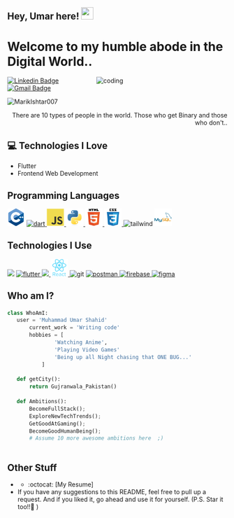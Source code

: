 ## Hey, Umar here! <img src="https://media.giphy.com/media/hvRJCLFzcasrR4ia7z/giphy.gif" width="28px" height="28px">

<h1>Welcome to my humble abode in the Digital World..</h1> 


<img align="right" alt="coding" width="300" src="https://media1.giphy.com/media/qgQUggAC3Pfv687qPC/giphy.gif?cid=ecf05e4701ftohovghm032f22g9bwyep3ovo8xiwwfx0bizo&ep=v1_gifs_search&rid=giphy.gif&ct=g">

[![Linkedin Badge](https://img.shields.io/badge/-UmarShahid-blue?style=flat-square&logo=Linkedin&logoColor=white&link=https://www.linkedin.com/in/umar-shahid-171374287)](https://www.linkedin.com/in/umar-shahid-171374287) [![Gmail Badge](https://img.shields.io/badge/-umar.shahid87@gmail.com-c14438?style=flat-square&logo=Gmail&logoColor=white&link=mailto:umar.shahid87@gmail.com)](mailto:umar.shahid87@gmail.com)
<p align="left"> <img src="https://komarev.com/ghpvc/?username=MarikIshtar007" alt="MarikIshtar007" /> </p>

<div style="text-align: right">There are 10 types of people in the world. Those who get Binary and those who don't.. </div>

## :computer: Technologies I Love
* Flutter
* Frontend Web Development


## Programming Languages
<img src="https://raw.githubusercontent.com/devicons/devicon/master/icons/cplusplus/cplusplus-original.svg" alt="cplusplus" width="40" height="40"/> </a> <a href="https://dart.dev" target="_blank" rel="noreferrer"> <img src="https://www.vectorlogo.zone/logos/dartlang/dartlang-icon.svg" alt="dart" width="40" height="40"/> </a> <a href="https://developer.mozilla.org/en-US/docs/Web/JavaScript" target="_blank" rel="noreferrer"><img src="https://raw.githubusercontent.com/devicons/devicon/master/icons/javascript/javascript-original.svg" alt="javascript" width="40" height="40"/> </a> <a href="https://www.python.org" target="_blank" rel="noreferrer"> <img src="https://raw.githubusercontent.com/devicons/devicon/master/icons/python/python-original.svg" alt="python" width="40" height="40"/> </a> <a href="https://git-scm.com/" target="_blank" rel="noreferrer"><img src="https://raw.githubusercontent.com/devicons/devicon/master/icons/html5/html5-original-wordmark.svg" alt="html5" width="40" height="40"/> </a> <a href="https://www.w3schools.com/css/" target="_blank" rel="noreferrer"> <img src="https://raw.githubusercontent.com/devicons/devicon/master/icons/css3/css3-original-wordmark.svg" alt="css3" width="40" height="40"/> </a> <img src="https://www.vectorlogo.zone/logos/tailwindcss/tailwindcss-icon.svg" alt="tailwind" width="40" height="40"/> </a> <a href="https://www.mysql.com/" target="_blank" rel="noreferrer"> <img src="https://raw.githubusercontent.com/devicons/devicon/master/icons/mysql/mysql-original-wordmark.svg" alt="mysql" width="40" height="40"/> </a>

## Technologies I Use
<img height="45" src="https://user-images.githubusercontent.com/25181517/192108895-20dc3343-43e3-4a54-a90e-13a4abbc57b9.png"> <a href="https://flutter.dev" target="_blank" rel="noreferrer"> <img src="https://www.vectorlogo.zone/logos/flutterio/flutterio-icon.svg" alt="flutter" width="40" height="40"/> </a> <img height="40" src="https://user-images.githubusercontent.com/25181517/192108891-d86b6220-e232-423a-bf5f-90903e6887c3.png"><a href="https://reactjs.org/" target="_blank" rel="noreferrer"> <img src="https://raw.githubusercontent.com/devicons/devicon/master/icons/react/react-original-wordmark.svg" alt="react" width="40" height="40"/> </a> <img src="https://www.vectorlogo.zone/logos/git-scm/git-scm-icon.svg" alt="git" width="40" height="40"/> </a> <a href="https://www.w3.org/html/" target="_blank" rel="noreferrer">
<a href="https://postman.com" target="_blank" rel="noreferrer"> <img src="https://www.vectorlogo.zone/logos/getpostman/getpostman-icon.svg" alt="postman" width="40" height="40"/> </a> <a href="https://firebase.google.com/" target="_blank" rel="noreferrer"> <img src="https://www.vectorlogo.zone/logos/firebase/firebase-icon.svg" alt="firebase" width="40" height="40"/> </a> 
<a href="https://tailwindcss.com/" target="_blank" rel="noreferrer"> <a href="https://www.figma.com/" target="_blank" rel="noreferrer"> <img src="https://www.vectorlogo.zone/logos/figma/figma-icon.svg" alt="figma" width="40" height="40"/> </a>

 ## Who am I?
 ```python
 class WhoAmI:
 	user = 'Muhammad Umar Shahid'
		current_work = 'Writing code'
		hobbies = [
				'Watching Anime',
				'Playing Video Games'
				'Being up all Night chasing that ONE BUG...'
			]
	
	def getCity():
		return Gujranwala_Pakistan()
	
	def Ambitions():
	    BecomeFullStack();
	    ExploreNewTechTrends();
	    GetGoodAtGaming();
	    BecomeGoodHumanBeing();
		# Assume 10 more awesome ambitions here  ;)
	
 ```
 
 ## Other Stuff
  - - :octocat: [My Resume]
  - If you have any suggestions to this README, feel free to pull up a request. And if you liked it, go ahead and use it for yourself. (P.S. Star it too!!:grimacing: )
